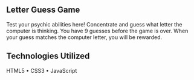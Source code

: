 ## Letter Guess Game
Test your psychic abilities here! Concentrate and guess what letter the computer is thinking. You have 9 guesses before the game is over. When your guess matches the computer letter, you will be rewarded. 

## Technologies Utilized 
HTML5 • CSS3 • JavaScript
